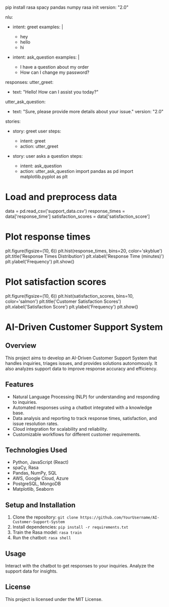 pip install rasa spacy pandas numpy
rasa init
version: "2.0"

nlu:
- intent: greet
  examples: |
    - hey
    - hello
    - hi

- intent: ask_question
  examples: |
    - I have a question about my order
    - How can I change my password?

responses:
  utter_greet:
  - text: "Hello! How can I assist you today?"

  utter_ask_question:
  - text: "Sure, please provide more details about your issue."
version: "2.0"

stories:
- story: greet user
  steps:
  - intent: greet
  - action: utter_greet

- story: user asks a question
  steps:
  - intent: ask_question
  - action: utter_ask_question
import pandas as pd
import matplotlib.pyplot as plt

# Load and preprocess data
data = pd.read_csv('support_data.csv')
response_times = data['response_time']
satisfaction_scores = data['satisfaction_score']

# Plot response times
plt.figure(figsize=(10, 6))
plt.hist(response_times, bins=20, color='skyblue')
plt.title('Response Times Distribution')
plt.xlabel('Response Time (minutes)')
plt.ylabel('Frequency')
plt.show()

# Plot satisfaction scores
plt.figure(figsize=(10, 6))
plt.hist(satisfaction_scores, bins=10, color='salmon')
plt.title('Customer Satisfaction Scores')
plt.xlabel('Satisfaction Score')
plt.ylabel('Frequency')
plt.show()
# AI-Driven Customer Support System

## Overview
This project aims to develop an AI-Driven Customer Support System that handles inquiries, triages issues, and provides solutions autonomously. It also analyzes support data to improve response accuracy and efficiency.

## Features
- Natural Language Processing (NLP) for understanding and responding to inquiries.
- Automated responses using a chatbot integrated with a knowledge base.
- Data analysis and reporting to track response times, satisfaction, and issue resolution rates.
- Cloud integration for scalability and reliability.
- Customizable workflows for different customer requirements.

## Technologies Used
- Python, JavaScript (React)
- spaCy, Rasa
- Pandas, NumPy, SQL
- AWS, Google Cloud, Azure
- PostgreSQL, MongoDB
- Matplotlib, Seaborn

## Setup and Installation
1. Clone the repository: `git clone https://github.com/YourUsername/AI-Customer-Support-System`
2. Install dependencies: `pip install -r requirements.txt`
3. Train the Rasa model: `rasa train`
4. Run the chatbot: `rasa shell`

## Usage
Interact with the chatbot to get responses to your inquiries. Analyze the support data for insights.

## License
This project is licensed under the MIT License.
